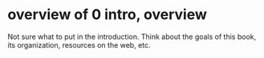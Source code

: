 # overview of 0 intro, overview

Not sure what to put in the introduction.  Think about the goals of this book, its organization, resources on the web, etc.
